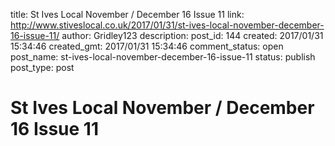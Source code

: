title: St Ives Local November / December 16 Issue 11
link: http://www.stiveslocal.co.uk/2017/01/31/st-ives-local-november-december-16-issue-11/
author: Gridley123
description: 
post_id: 144
created: 2017/01/31 15:34:46
created_gmt: 2017/01/31 15:34:46
comment_status: open
post_name: st-ives-local-november-december-16-issue-11
status: publish
post_type: post

# St Ives Local November / December 16 Issue 11

